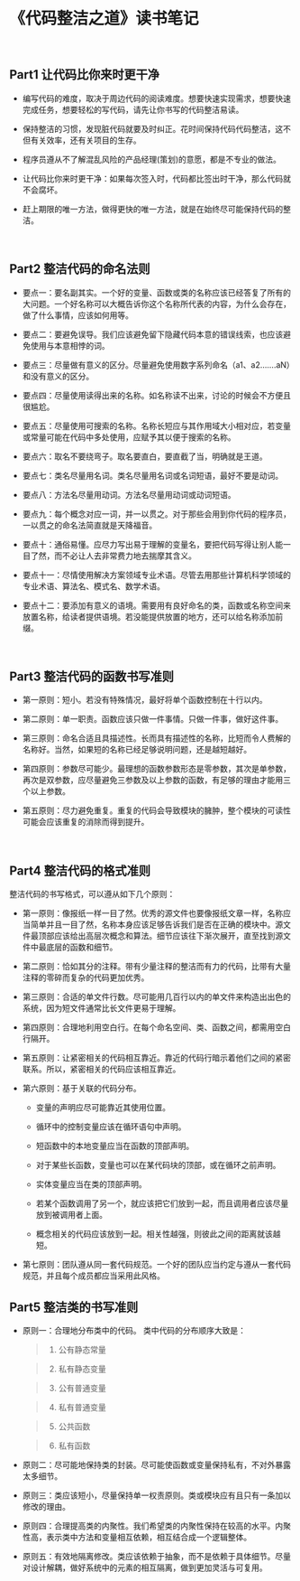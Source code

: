 # 《代码整洁之道》读书笔记
<br>


Part1 让代码比你来时更干净
--------------------------

- 编写代码的难度，取决于周边代码的阅读难度。想要快速实现需求，想要快速完成任务，想要轻松的写代码，请先让你书写的代码整洁易读。

- 保持整洁的习惯，发现脏代码就要及时纠正。花时间保持代码代码整洁，这不但有关效率，还有关项目的生存。


- 程序员遵从不了解混乱风险的产品经理(策划)的意愿，都是不专业的做法。

- 让代码比你来时更干净：如果每次签入时，代码都比签出时干净，那么代码就不会腐坏。


- 赶上期限的唯一方法，做得更快的唯一方法，就是在始终尽可能保持代码的整洁。

<br>

Part2 整洁代码的命名法则
------------------------

- 要点一：要名副其实。一个好的变量、函数或类的名称应该已经答复了所有的大问题。一个好名称可以大概告诉你这个名称所代表的内容，为什么会存在，做了什么事情，应该如何用等。

- 要点二：要避免误导。我们应该避免留下隐藏代码本意的错误线索，也应该避免使用与本意相悖的词。

- 要点三：尽量做有意义的区分。尽量避免使用数字系列命名（a1、a2…….aN）和没有意义的区分。

- 要点四：尽量使用读得出来的名称。如名称读不出来，讨论的时候会不方便且很尴尬。

- 要点五：尽量使用可搜索的名称。名称长短应与其作用域大小相对应，若变量或常量可能在代码中多处使用，应赋予其以便于搜索的名称。

- 要点六：取名不要绕弯子。取名要直白，要直截了当，明确就是王道。

- 要点七：类名尽量用名词。类名尽量用名词或名词短语，最好不要是动词。

- 要点八：方法名尽量用动词。方法名尽量用动词或动词短语。

- 要点九：每个概念对应一词，并一以贯之。对于那些会用到你代码的程序员，一以贯之的命名法简直就是天降福音。

- 要点十：通俗易懂。应尽力写出易于理解的变量名，要把代码写得让别人能一目了然，而不必让人去非常费力地去揣摩其含义。

- 要点十一：尽情使用解决方案领域专业术语。尽管去用那些计算机科学领域的专业术语、算法名、模式名、数学术语。

- 要点十二：要添加有意义的语境。需要用有良好命名的类，函数或名称空间来放置名称，给读者提供语境。若没能提供放置的地方，还可以给名称添加前缀。

<br>

Part3 整洁代码的函数书写准则
----------------------------

- 第一原则：短小。若没有特殊情况，最好将单个函数控制在十行以内。

- 第二原则：单一职责。函数应该只做一件事情。只做一件事，做好这件事。

- 第三原则：命名合适且具描述性。长而具有描述性的名称，比短而令人费解的名称好。当然，如果短的名称已经足够说明问题，还是越短越好。

- 第四原则：参数尽可能少。最理想的函数参数形态是零参数，其次是单参数，再次是双参数，应尽量避免三参数及以上参数的函数，有足够的理由才能用三个以上参数。

- 第五原则：尽力避免重复。重复的代码会导致模块的臃肿，整个模块的可读性可能会应该重复的消除而得到提升。

<br>

Part4 整洁代码的格式准则
------------------------

整洁代码的书写格式，可以遵从如下几个原则：

- 第一原则：像报纸一样一目了然。优秀的源文件也要像报纸文章一样，名称应当简单并且一目了然，名称本身应该足够告诉我们是否在正确的模块中。源文件最顶部应该给出高层次概念和算法。细节应该往下渐次展开，直至找到源文件中最底层的函数和细节。

- 第二原则：恰如其分的注释。带有少量注释的整洁而有力的代码，比带有大量注释的零碎而复杂的代码更加优秀。

- 第三原则：合适的单文件行数。尽可能用几百行以内的单文件来构造出出色的系统，因为短文件通常比长文件更易于理解。

- 第四原则：合理地利用空白行。在每个命名空间、类、函数之间，都需用空白行隔开。

- 第五原则：让紧密相关的代码相互靠近。靠近的代码行暗示着他们之间的紧密联系。所以，紧密相关的代码应该相互靠近。

- 第六原则：基于关联的代码分布。

    -   变量的声明应尽可能靠近其使用位置。
    
    -   循环中的控制变量应该在循环语句中声明。
    
    -   短函数中的本地变量应当在函数的顶部声明。
    
    -   对于某些长函数，变量也可以在某代码块的顶部，或在循环之前声明。
    
    -   实体变量应当在类的顶部声明。
    
    -   若某个函数调用了另一个，就应该把它们放到一起，而且调用者应该尽量放到被调用者上面。
    
    -   概念相关的代码应该放到一起。相关性越强，则彼此之间的距离就该越短。

- 第七原则：团队遵从同一套代码规范。一个好的团队应当约定与遵从一套代码规范，并且每个成员都应当采用此风格。


Part5 整洁类的书写准则
----------------------


- 原则一：合理地分布类中的代码。 类中代码的分布顺序大致是：

    >   1. 公有静态常量
    
    >   2. 私有静态变量
    
    >   3. 公有普通变量
    
    >   4. 私有普通变量
    
    >   5. 公共函数
    
    >   6. 私有函数

- 原则二：尽可能地保持类的封装。尽可能使函数或变量保持私有，不对外暴露太多细节。

- 原则三：类应该短小，尽量保持单一权责原则。类或模块应有且只有一条加以修改的理由。

- 原则四：合理提高类的内聚性。我们希望类的内聚性保持在较高的水平。内聚性高，表示类中方法和变量相互依赖，相互结合成一个逻辑整体。

- 原则五：有效地隔离修改。类应该依赖于抽象，而不是依赖于具体细节。尽量对设计解耦，做好系统中的元素的相互隔离，做到更加灵活与可复用。
